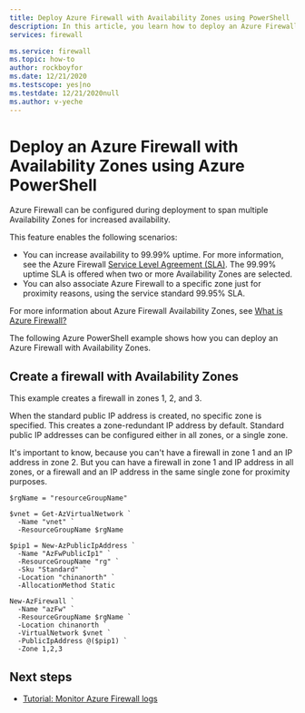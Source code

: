 ```yaml
---
title: Deploy Azure Firewall with Availability Zones using PowerShell
description: In this article, you learn how to deploy an Azure Firewall with Availability Zones using the Azure PowerShell. 
services: firewall

ms.service: firewall
ms.topic: how-to
author: rockboyfor
ms.date: 12/21/2020
ms.testscope: yes|no
ms.testdate: 12/21/2020null
ms.author: v-yeche
---
```


# Deploy an Azure Firewall with Availability Zones using Azure PowerShell

Azure Firewall can be configured during deployment to span multiple Availability Zones for increased availability.

This feature enables the following scenarios:

- You can increase availability to 99.99% uptime. For more information, see the Azure Firewall [Service Level Agreement (SLA)](https://www.azure.cn/support/legal/sla/azure-firewall/v1_0/). The 99.99% uptime SLA is offered when two or more Availability Zones are selected.
- You can also associate Azure Firewall to a specific zone just for proximity reasons, using the service standard 99.95% SLA.

For more information about Azure Firewall Availability Zones, see [What is Azure Firewall?](overview.md)

The following Azure PowerShell example shows how you can deploy an Azure Firewall with Availability Zones.

## Create a firewall with Availability Zones

This example creates a firewall in zones 1, 2, and 3.

When the standard public IP address is created, no specific zone is specified. This creates a zone-redundant IP address by default. Standard public IP addresses can be configured either in all zones, or a single zone.

It's important to know, because you can't have a firewall in zone 1 and an IP address in zone 2. But you can have a firewall in zone 1 and IP address in all zones, or a firewall and an IP address in the same single zone for proximity purposes.

```azurepowershell
$rgName = "resourceGroupName"

$vnet = Get-AzVirtualNetwork `
  -Name "vnet" `
  -ResourceGroupName $rgName

$pip1 = New-AzPublicIpAddress `
  -Name "AzFwPublicIp1" `
  -ResourceGroupName "rg" `
  -Sku "Standard" `
  -Location "chinanorth" `
  -AllocationMethod Static

New-AzFirewall `
  -Name "azFw" `
  -ResourceGroupName $rgName `
  -Location chinanorth `
  -VirtualNetwork $vnet `
  -PublicIpAddress @($pip1) `
  -Zone 1,2,3
```

## Next steps

- [Tutorial: Monitor Azure Firewall logs](./firewall-diagnostics.md)


<!-- Update_Description: new article about deploy availability zone powershell -->
<!--NEW.date: 12/21/2020-->